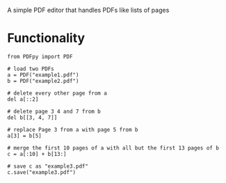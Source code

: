 A simple PDF editor that handles PDFs like lists of pages

# Functionality

```
from PDFpy import PDF

# load two PDFs
a = PDF("example1.pdf")
b = PDF("example2.pdf")

# delete every other page from a
del a[::2]

# delete page 3 4 and 7 from b
del b[[3, 4, 7]]

# replace Page 3 from a with page 5 from b
a[3] = b[5]

# merge the first 10 pages of a with all but the first 13 pages of b
c = a[:10] + b[13:]

# save c as "example3.pdf"
c.save("example3.pdf")
```
